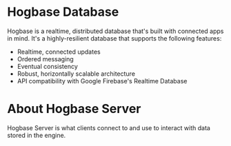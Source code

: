 # Hogbase Database
Hogbase is a realtime, distributed database that's built with connected apps in mind. It's a highly-resilient database that supports the following features:

* Realtime, connected updates
* Ordered messaging
* Eventual consistency
* Robust, horizontally scalable architecture
* API compatibility with Google Firebase's Realtime Database

# About Hogbase Server
Hogbase Server is what clients connect to and use to interact with data stored in the engine.